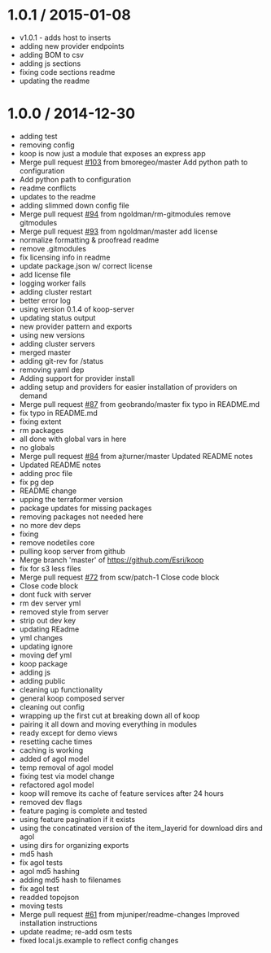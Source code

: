 1.0.1 / 2015-01-08
==================

  * v1.0.1 - adds host to inserts
  * adding new provider endpoints
  * adding BOM to csv
  * adding js sections
  * fixing code sections readme
  * updating the readme

1.0.0 / 2014-12-30
==================

  * adding test
  * removing config
  * koop is now just a module that exposes an express app
  * Merge pull request [#103](https://github.com/Esri/koop/issues/103) from bmoregeo/master
    Add python path to configuration
  * Add python path to configuration
  * readme conflicts
  * updates to the readme
  * adding slimmed down config file
  * Merge pull request [#94](https://github.com/Esri/koop/issues/94) from ngoldman/rm-gitmodules
    remove gitmodules
  * Merge pull request [#93](https://github.com/Esri/koop/issues/93) from ngoldman/master
    add license
  * normalize formatting & proofread readme
  * remove .gitmodules
  * fix licensing info in readme
  * update package.json w/ correct license
  * add license file
  * logging worker fails
  * adding cluster restart
  * better error log
  * using version 0.1.4 of koop-server
  * updating status output
  * new provider pattern and exports
  * using new versions
  * adding cluster servers
  * merged master
  * adding git-rev for /status
  * removing yaml dep
  * Adding support for provider install
  * adding setup and providers for easier installation of providers on demand
  * Merge pull request [#87](https://github.com/Esri/koop/issues/87) from geobrando/master
    fix typo in README.md
  * fix typo in README.md
  * fixing extent
  * rm packages
  * all done with global vars in here
  * no globals
  * Merge pull request [#84](https://github.com/Esri/koop/issues/84) from ajturner/master
    Updated README notes
  * Updated README notes
  * adding proc file
  * fix pg dep
  * README change
  * upping the terraformer version
  * package updates for missing packages
  * removing packages not needed here
  * no more dev deps
  * fixing
  * remove nodetiles core
  * pulling koop server from github
  * Merge branch 'master' of https://github.com/Esri/koop
  * fix for s3 less files
  * Merge pull request [#72](https://github.com/Esri/koop/issues/72) from scw/patch-1
    Close code block
  * Close code block
  * dont fuck with server
  * rm dev server yml
  * removed style from server
  * strip out dev key
  * updating REadme
  * yml changes
  * updating ignore
  * moving def yml
  * koop package
  * adding js
  * adding public
  * cleaning up functionality
  * general koop composed server
  * cleaning out config
  * wrapping up the first cut at breaking down all of koop
  * pairing it all down and moving everything in modules
  * ready except for demo views
  * resetting cache times
  * caching is working
  * added of agol model
  * temp removal of agol model
  * fixing test via model change
  * refactored agol model
  * koop will remove its cache of feature services after 24 hours
  * removed dev flags
  * feature paging is complete and tested
  * using feature pagination if it exists
  * using the concatinated version of the item_layerid for download dirs and agol
  * using dirs for organizing exports
  * md5 hash
  * fix agol tests
  * agol md5 hashing
  * adding md5 hash to filenames
  * fix agol test
  * readded topojson
  * moving tests
  * Merge pull request [#61](https://github.com/Esri/koop/issues/61) from mjuniper/readme-changes
    Improved installation instructions
  * update readme; re-add osm tests
  * fixed local.js.example to reflect config changes

